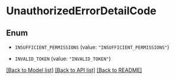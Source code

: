 # UnauthorizedErrorDetailCode

## Enum


* `INSUFFICIENT_PERMISSIONS` (value: `"INSUFFICIENT_PERMISSIONS"`)

* `INVALID_TOKEN` (value: `"INVALID_TOKEN"`)


[[Back to Model list]](../README.md#documentation-for-models) [[Back to API list]](../README.md#documentation-for-api-endpoints) [[Back to README]](../README.md)


